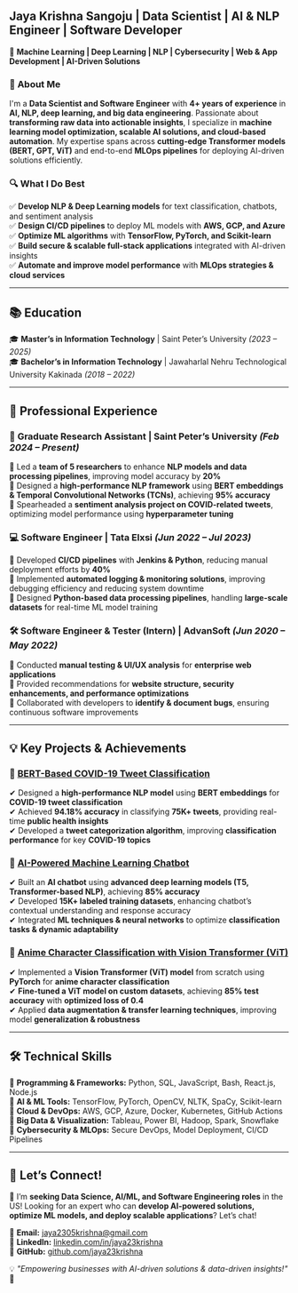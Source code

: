 ## **Jaya Krishna Sangoju** | Data Scientist | AI & NLP Engineer | Software Developer  
📍 **Machine Learning | Deep Learning | NLP | Cybersecurity | Web & App Development | AI-Driven Solutions**  

### 🔹 **About Me**  
I'm a **Data Scientist and Software Engineer** with **4+ years of experience** in **AI, NLP, deep learning, and big data engineering**. Passionate about **transforming raw data into actionable insights**, I specialize in **machine learning model optimization, scalable AI solutions, and cloud-based automation**. My expertise spans across **cutting-edge Transformer models (BERT, GPT, ViT)** and end-to-end **MLOps pipelines** for deploying AI-driven solutions efficiently.  

### 🔍 **What I Do Best**  
✅ **Develop NLP & Deep Learning models** for text classification, chatbots, and sentiment analysis  
✅ **Design CI/CD pipelines** to deploy ML models with **AWS, GCP, and Azure**  
✅ **Optimize ML algorithms** with **TensorFlow, PyTorch, and Scikit-learn**  
✅ **Build secure & scalable full-stack applications** integrated with AI-driven insights  
✅ **Automate and improve model performance** with **MLOps strategies & cloud services**  

---

## 📚 **Education**  
🎓 **Master’s in Information Technology** | Saint Peter’s University _(2023 – 2025)_  
🎓 **Bachelor’s in Information Technology** | Jawaharlal Nehru Technological University Kakinada _(2018 – 2022)_  

---

## 💼 **Professional Experience**  

### 🚀 **Graduate Research Assistant** | Saint Peter’s University _(Feb 2024 – Present)_  
🔹 Led a **team of 5 researchers** to enhance **NLP models and data processing pipelines**, improving model accuracy by **20%**  
🔹 Designed a **high-performance NLP framework** using **BERT embeddings & Temporal Convolutional Networks (TCNs)**, achieving **95% accuracy**  
🔹 Spearheaded a **sentiment analysis project on COVID-related tweets**, optimizing model performance using **hyperparameter tuning**  

### 💻 **Software Engineer** | Tata Elxsi _(Jun 2022 – Jul 2023)_  
🔹 Developed **CI/CD pipelines** with **Jenkins & Python**, reducing manual deployment efforts by **40%**  
🔹 Implemented **automated logging & monitoring solutions**, improving debugging efficiency and reducing system downtime  
🔹 Designed **Python-based data processing pipelines**, handling **large-scale datasets** for real-time ML model training  

### 🛠️ **Software Engineer & Tester (Intern)** | AdvanSoft _(Jun 2020 – May 2022)_  
🔹 Conducted **manual testing & UI/UX analysis** for **enterprise web applications**  
🔹 Provided recommendations for **website structure, security enhancements, and performance optimizations**  
🔹 Collaborated with developers to **identify & document bugs**, ensuring continuous software improvements  

---

## 💡 **Key Projects & Achievements**  

### 🔹 **[BERT-Based COVID-19 Tweet Classification](https://github.com/jayakrishnajk2305/BERT-COVID-Tweet-Classification.git)**  
✔ Designed a **high-performance NLP model** using **BERT embeddings** for **COVID-19 tweet classification**  
✔ Achieved **94.18% accuracy** in classifying **75K+ tweets**, providing real-time **public health insights**  
✔ Developed a **tweet categorization algorithm**, improving **classification performance** for key **COVID-19 topics**  

### 🔹 **[AI-Powered Machine Learning Chatbot](https://github.com/jayakrishnajk2305/AI-Powered-Machine-Learning-Chatbot.git)**  
✔ Built an **AI chatbot** using **advanced deep learning models (T5, Transformer-based NLP)**, achieving **85% accuracy**  
✔ Developed **15K+ labeled training datasets**, enhancing chatbot’s contextual understanding and response accuracy  
✔ Integrated **ML techniques & neural networks** to optimize **classification tasks & dynamic adaptability**  

### 🔹 **[Anime Character Classification with Vision Transformer (ViT)](https://github.com/jayakrishnajk2305/Dragon-Ball-Z-Character-Classification-with-Deep-Learning.git)**  
✔ Implemented a **Vision Transformer (ViT) model** from scratch using **PyTorch** for **anime character classification**  
✔ **Fine-tuned a ViT model on custom datasets**, achieving **85% test accuracy** with **optimized loss of 0.4**  
✔ Applied **data augmentation & transfer learning techniques**, improving model **generalization & robustness**  

---

## 🛠️ **Technical Skills**  
🔹 **Programming & Frameworks:** Python, SQL, JavaScript, Bash, React.js, Node.js  
🔹 **AI & ML Tools:** TensorFlow, PyTorch, OpenCV, NLTK, SpaCy, Scikit-learn  
🔹 **Cloud & DevOps:** AWS, GCP, Azure, Docker, Kubernetes, GitHub Actions  
🔹 **Big Data & Visualization:** Tableau, Power BI, Hadoop, Spark, Snowflake  
🔹 **Cybersecurity & MLOps:** Secure DevOps, Model Deployment, CI/CD Pipelines  

---

## 📣 **Let’s Connect!**  
🚀 I’m **seeking Data Science, AI/ML, and Software Engineering roles** in the US! Looking for an expert who can **develop AI-powered solutions, optimize ML models, and deploy scalable applications**? Let’s chat!  

📩 **Email:** jaya2305krishna@gmail.com  
🔗 **LinkedIn:** [linkedin.com/in/jaya23krishna](https://linkedin.com/in/jaya23krishna)  
🌟 **GitHub:** [github.com/jaya23krishna](https://github.com/jaya23krishna)  

💡 _"Empowering businesses with AI-driven solutions & data-driven insights!"_ 🚀  

